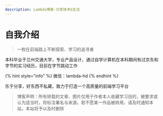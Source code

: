 ```yaml
---
description: Lambda博客-分享技术&生活
---
```


# 自我介绍

> 一枚在前端路上不断探索、学习的追寻者

本科毕业于兰州交通大学，专业产品设计，通过自学计算机在本科期间有过京东和字节的实习经历，目前在字节跳动工作

{% hint style="info" %}
微信：lambda-hd
{% endhint %}

乐于分享，好东西不私藏，致力于打造一个高质量的前端学习平台

> 博客声明：所有转载的文章、图片仅用于作者本人收藏学习目的，被要求或认为适当时，将标注署名与来源。若不愿某一作品被转用，请及时通知本站，本站将予以及时删除
